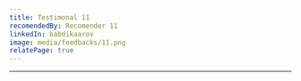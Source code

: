 ```yaml
---
title: Testimonal 11
recomendedBy: Recomender 11
linkedIn: babdikaarov
image: media/feedbacks/11.png
relatePage: true
---
```


---
